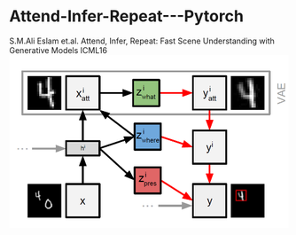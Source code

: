 # Attend-Infer-Repeat---Pytorch
S.M.Ali Eslam et.al. Attend, Infer, Repeat: Fast Scene Understanding with Generative Models ICML16
![title](AIR.png)
